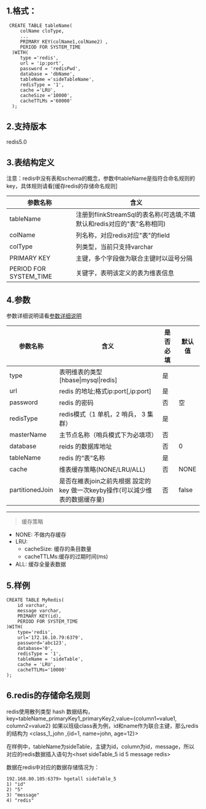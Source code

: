 
## 1.格式：
```
 CREATE TABLE tableName(
     colName cloType,
     ...
     PRIMARY KEY(colName1,colName2) ,
     PERIOD FOR SYSTEM_TIME
  )WITH(
     type ='redis',
     url = 'ip:port',
     password = 'redisPwd',
     database = 'dbName',
     tableName ='sideTableName',
     redisType = '1',
     cache ='LRU',
     cacheSize ='10000',
     cacheTTLMs ='60000'
  );
```
## 2.支持版本
 redis5.0

## 3.表结构定义
注意：redis中没有表和schema的概念，参数中tableName是指符合命名规则的key，具体规则请看[缓存redis的存储命名规则]
   
|参数名称|含义|
|----|---|
| tableName | 注册到flinkStreamSql的表名称(可选填;不填默认和redis对应的"表"名称相同)|
| colName | 列名称，对应redis对应"表"的field|
| colType | 列类型，当前只支持varchar|
| PRIMARY KEY |主键，多个字段做为联合主键时以逗号分隔|
| PERIOD FOR SYSTEM_TIME | 关键字，表明该定义的表为维表信息|
  
## 4.参数

参数详细说明请看[参数详细说明]()

|参数名称|含义|是否必填|默认值|
|----|---|---|----|
| type | 表明维表的类型[hbase&#124;mysql&#124;redis]|是||
| url | redis 的地址;格式ip:port[,ip:port]|是||
| password | redis 的密码 |否|空|
| redisType | redis模式（1 单机，2 哨兵， 3 集群）| 是 |
| masterName | 主节点名称（哨兵模式下为必填项） | 否 |
| database | reids 的数据库地址|否|0|
| tableName | redis 的“表”名称|是||
| cache | 维表缓存策略(NONE/LRU/ALL)|否|NONE|
| partitionedJoin | 是否在維表join之前先根据 設定的key 做一次keyby操作(可以減少维表的数据缓存量)|否|false|
--------------
> 缓存策略
  * NONE: 不做内存缓存
  * LRU:
    * cacheSize: 缓存的条目数量
    * cacheTTLMs:缓存的过期时间(ms)
  * ALL: 缓存全量表数据

## 5.样例
```
CREATE TABLE MyRedis(
    id varchar,
    message varchar,
    PRIMARY KEY(id),
    PERIOD FOR SYSTEM_TIME
)WITH(
    type='redis',
    url='172.16.10.79:6379',
    password='abc123',
    database='0',
    redisType = '1',
    tableName = 'sideTable',
    cache = 'LRU',
    cacheTTLMs='10000'
);

```
## 6.redis的存储命名规则

redis使用散列类型 hash 数据结构，key=tableName_primaryKey1_primaryKey2,value={column1=value1, column2=value2}
如果以班级class表为例，id和name作为联合主键，那么redis的结构为 <class_1_john ,{id=1, name=john, age=12}>

在样例中，tableName为sideTable，主键为id，column为id，message，所以对应的redis数据插入语句为<hset sideTable_5 id 5 message redis>

数据在redis中对应的数据存储情况为：
```
192.168.80.105:6379> hgetall sideTable_5
1) "id"
2) "5"
3) "message"
4) "redis"
```


